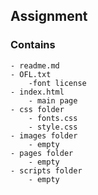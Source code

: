 ## Assignment 

### Contains

    - readme.md
    - OFL.txt
        -font license
    - index.html
        - main page
    - css folder
        - fonts.css
        - style.css
    - images folder
        - empty
    - pages folder
        - empty
    - scripts folder
        - empty